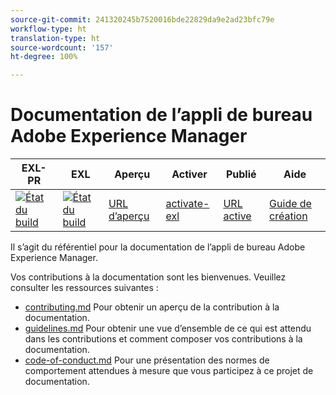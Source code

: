 ```yaml
---
source-git-commit: 241320245b7520016bde22829da9e2ad23bfc79e
workflow-type: ht
translation-type: ht
source-wordcount: '157'
ht-degree: 100%

---
```

# Documentation de l’appli de bureau Adobe Experience Manager

| EXL-PR | EXL | Aperçu | Activer | Publié | Aide |
|--- |--- |--- |--- |--- |--- |
| [![État du build](https://docs.ci.corp.adobe.com/view/exl-pr/job/experience-manager-desktop-app.en_pr-exl/badge/icon)](https://docs.ci.corp.adobe.com/view/exl-pr/job/experience-manager-desktop-app.en_pr-exl/lastBuild/) | [![État du build](https://docs.ci.corp.adobe.com/view/exl-pr/job/experience-manager-desktop-app.en_exl/lastBuild/badge/icon)](https://docs.ci.corp.adobe.com/view/exl-pr/job/experience-manager-desktop-app.en_exl/lastBuild/lastBuild) | [URL d’aperçu](https://experienceleague.corp.adobe.com/docs/experience-manager-desktop-app/using/introduction.html?lang=fr) | [activate-exl](https://docs.ci.corp.adobe.com/job/activate-exl/build/) | [URL active](https://experienceleague.adobe.com/docs/experience-manager-desktop-app/using/introduction.html?lang=fr) | [Guide de création](https://experienceleague.adobe.com/docs/authoring-guide-exl/using/home.html?lang=fr) |

Il s’agit du référentiel pour la documentation de l’appli de bureau Adobe Experience Manager.

Vos contributions à la documentation sont les bienvenues. Veuillez consulter les ressources suivantes :

* [contributing.md](contributing.md) Pour obtenir un aperçu de la contribution à la documentation.
* [guidelines.md](guidelines.md) Pour obtenir une vue d’ensemble de ce qui est attendu dans les contributions et comment composer vos contributions à la documentation.
* [code-of-conduct.md](code-of-conduct.md) Pour une présentation des normes de comportement attendues à mesure que vous participez à ce projet de documentation.

